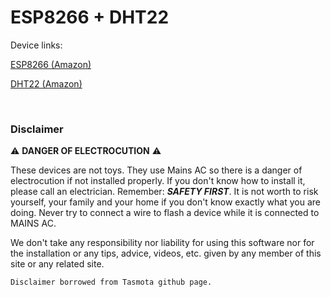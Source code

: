 # ESP8266 + DHT22

Device links:

[ESP8266 (Amazon)](https://www.amazon.com/gp/product/B010N1SPRK/ref=as_li_tl?ie=UTF8&tag=mjoshd-20&camp=1789&creative=9325&linkCode=as2&creativeASIN=B010N1SPRK&linkId=4366764e555d10b42f8ec69908d7664b)

[DHT22 (Amazon)](https://www.amazon.com/gp/product/B073F472JL/ref=as_li_tl?ie=UTF8&tag=mjoshd-20&camp=1789&creative=9325&linkCode=as2&creativeASIN=B073F472JL&linkId=558b425d6a8ee4d20d68bdd29fa1eac2)

<br>

### Disclaimer

:warning: **DANGER OF ELECTROCUTION** :warning:

These devices are not toys. They use Mains AC so there is a danger of electrocution if not installed properly. If you don't know how to install it, please call an electrician. Remember: _**SAFETY FIRST**_. It is not worth to risk yourself, your family and your home if you don't know exactly what you are doing. Never try to connect a wire to flash a device while it is connected to MAINS AC.

We don't take any responsibility nor liability for using this software nor for the installation or any tips, advice, videos, etc. given by any member of this site or any related site.

```
Disclaimer borrowed from Tasmota github page.
```
